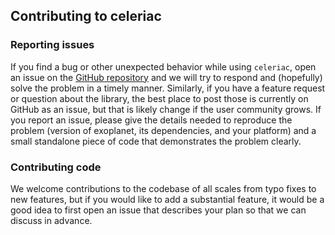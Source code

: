 ## Contributing to celeriac

### Reporting issues

If you find a bug or other unexpected behavior while using `celeriac`,
open an issue on the [GitHub repository](https://github.com/dfm/celeriac/issues)
and we will try to respond and (hopefully) solve the problem in a timely manner.
Similarly, if you have a feature request or question about the library, the best
place to post those is currently on GitHub as an issue, but that is likely
change if the user community grows. If you report an issue, please give the
details needed to reproduce the problem (version of exoplanet, its dependencies,
and your platform) and a small standalone piece of code that demonstrates the
problem clearly.

### Contributing code

We welcome contributions to the codebase of all scales from typo fixes to new features,
but if you would like to add a substantial feature, it would be a good idea to first
open an issue that describes your plan so that we can discuss in advance.
